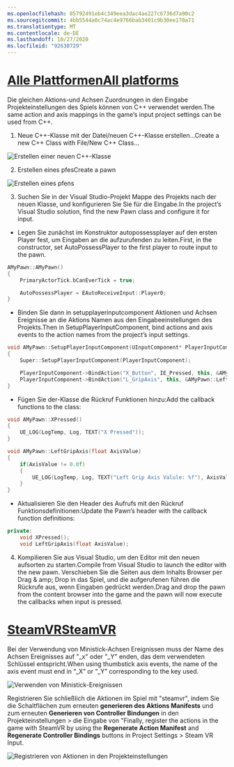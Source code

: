 ```yaml
---
ms.openlocfilehash: 85792491eb4c349eea3dac4ae227c6736d7a90c2
ms.sourcegitcommit: 4bb5544a0c74ac4e9766bab3401c9b30ee170a71
ms.translationtype: MT
ms.contentlocale: de-DE
ms.lasthandoff: 10/27/2020
ms.locfileid: "92638729"
---
```

# <a name="all-platforms"></a>[<span data-ttu-id="43cde-101">Alle Plattformen</span><span class="sxs-lookup"><span data-stu-id="43cde-101">All platforms</span></span>](#tab/all)

<span data-ttu-id="43cde-102">Die gleichen Aktions-und Achsen Zuordnungen in den Eingabe Projekteinstellungen des Spiels können von C++ verwendet werden.</span><span class="sxs-lookup"><span data-stu-id="43cde-102">The same action and axis mappings in the game’s input project settings can be used from C++.</span></span>

1. <span data-ttu-id="43cde-103">Neue C++-Klasse mit der Datei/neuen C++-Klasse erstellen...</span><span class="sxs-lookup"><span data-stu-id="43cde-103">Create a new C++ Class with File/New C++ Class...</span></span>

![Erstellen einer neuen C++-Klasse](../images/reverb-g2-img-11.png)

2. <span data-ttu-id="43cde-105">Erstellen eines pfes</span><span class="sxs-lookup"><span data-stu-id="43cde-105">Create a pawn</span></span>

![Erstellen eines pfens](../images/reverb-g2-img-12.png)

3. <span data-ttu-id="43cde-107">Suchen Sie in der Visual Studio-Projekt Mappe des Projekts nach der neuen Klasse, und konfigurieren Sie Sie für die Eingabe.</span><span class="sxs-lookup"><span data-stu-id="43cde-107">In the project’s Visual Studio solution, find the new Pawn class and configure it for input.</span></span>
* <span data-ttu-id="43cde-108">Legen Sie zunächst im Konstruktor autopossessplayer auf den ersten Player fest, um Eingaben an die aufzurufenden zu leiten.</span><span class="sxs-lookup"><span data-stu-id="43cde-108">First, in the constructor, set AutoPossessPlayer to the first player to route input to the pawn.</span></span>

```cpp
AMyPawn::AMyPawn()
{
    PrimaryActorTick.bCanEverTick = true;

    AutoPossessPlayer = EAutoReceiveInput::Player0;
}
```

* <span data-ttu-id="43cde-109">Binden Sie dann in setupplayerinputcomponent Aktionen und Achsen Ereignisse an die Aktions Namen aus den Eingabeeinstellungen des Projekts.</span><span class="sxs-lookup"><span data-stu-id="43cde-109">Then in SetupPlayerInputComponent, bind actions and axis events to the action names from the project’s input settings.</span></span>

```cpp
void AMyPawn::SetupPlayerInputComponent(UInputComponent* PlayerInputComponent)
{
    Super::SetupPlayerInputComponent(PlayerInputComponent);

    PlayerInputComponent->BindAction("X_Button", IE_Pressed, this, &AMyPawn::XPressed);
    PlayerInputComponent->BindAction("L_GripAxis", this, &AMyPawn::LeftGripAxis);
}
```

* <span data-ttu-id="43cde-110">Fügen Sie der-Klasse die Rückruf Funktionen hinzu:</span><span class="sxs-lookup"><span data-stu-id="43cde-110">Add the callback functions to the class:</span></span>

```cpp
void AMyPawn::XPressed()
{
    UE_LOG(LogTemp, Log, TEXT("X Pressed"));
}

void AMyPawn::LeftGripAxis(float AxisValue)
{
    if(AxisValue != 0.0f) 
    {
        UE_LOG(LogTemp, Log, TEXT("Left Grip Axis Valule: %f"), AxisValue);
    }
}
```

* <span data-ttu-id="43cde-111">Aktualisieren Sie den Header des Aufrufs mit den Rückruf Funktionsdefinitionen:</span><span class="sxs-lookup"><span data-stu-id="43cde-111">Update the Pawn’s header with the callback function definitions:</span></span>

```cpp
private:
    void XPressed();
    void LeftGripAxis(float AxisValue);
```

4. <span data-ttu-id="43cde-112">Kompilieren Sie aus Visual Studio, um den Editor mit den neuen aufsorten zu starten.</span><span class="sxs-lookup"><span data-stu-id="43cde-112">Compile from Visual Studio to launch the editor with the new pawn.</span></span> <span data-ttu-id="43cde-113">Verschieben Sie die Seiten aus dem Inhalts Browser per Drag & amp; Drop in das Spiel, und die aufgerufenen führen die Rückrufe aus, wenn Eingaben gedrückt werden.</span><span class="sxs-lookup"><span data-stu-id="43cde-113">Drag and drop the pawn from the content browser into the game and the pawn will now execute the callbacks when input is pressed.</span></span>

# <a name="steamvr"></a>[<span data-ttu-id="43cde-114">SteamVR</span><span class="sxs-lookup"><span data-stu-id="43cde-114">SteamVR</span></span>](#tab/steamvr)

<span data-ttu-id="43cde-115">Bei der Verwendung von Ministick-Achsen Ereignissen muss der Name des Achsen Ereignisses auf "_x" oder "_Y" enden, das dem verwendeten Schlüssel entspricht.</span><span class="sxs-lookup"><span data-stu-id="43cde-115">When using thumbstick axis events, the name of the axis event must end in “_X” or “_Y” corresponding to the key used.</span></span>

![Verwenden von Ministick-Ereignissen](../images/reverb-g2-img-09.png)

<span data-ttu-id="43cde-117">Registrieren Sie schließlich die Aktionen im Spiel mit "steamvr", indem Sie die Schaltflächen zum erneuten **generieren des Aktions Manifests** und zum erneuten **Generieren von Controller Bindungen** in den Projekteinstellungen > die Eingabe von "</span><span class="sxs-lookup"><span data-stu-id="43cde-117">Finally, register the actions in the game with SteamVR by using the **Regenerate Action Manifest** and **Regenerate Controller Bindings** buttons in Project Settings > Steam VR Input.</span></span>

![Registrieren von Aktionen in den Projekteinstellungen](../images/reverb-g2-img-10.png)

